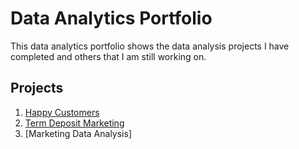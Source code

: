 # Data Analytics Portfolio
This data analytics portfolio shows the data analysis projects I have completed and others that I am still working on.

## Projects
1. [Happy Customers](https://github.com/CesarC97/6ZjhfO3983hTNORD)
2. [Term Deposit Marketing](https://github.com/CesarC97/k4qNk8QGRmSRj8Dq)
3. [Marketing Data Analysis]
